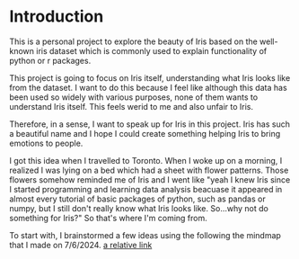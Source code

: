 
# Introduction

This is a personal project to explore the beauty of Iris based on the well-known iris dataset which is commonly used to explain functionality of python or r packages.

This project is going to focus on Iris itself, understanding what Iris looks like from the dataset. I want to do this because I feel like although this data has been used so widely with various purposes, none of them wants to understand Iris itself. This feels werid to me and also unfair to Iris. 

Therefore, in a sense, I want to speak up for Iris in this project. Iris has such a beautiful name and I hope I could create something helping Iris to bring emotions to people.

I got this idea when I travelled to Toronto. When I woke up on a morning, I realized I was lying on a bed which had a sheet with flower patterns. Those flowers somehow reminded me of Iris and I went like "yeah I knew Iris since I started programming and learning data analysis beacuase it appeared in almost every tutorial of basic packages of python, such as pandas or numpy, but I still don't really know what Iris looks like. So...why not do something for Iris?" So that's where I'm coming from.

To start with, I brainstormed a few ideas using the following the mindmap that I made on 7/6/2024.
[a relative link](proj_management/brainstorm_for_iris.jpg)
